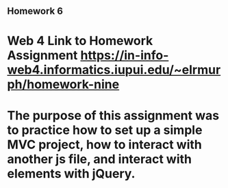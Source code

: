 ## Homework 6
# Web 4 Link to Homework Assignment https://in-info-web4.informatics.iupui.edu/~elrmurph/homework-nine
# The purpose of this assignment was to practice how to set up a simple MVC project, how to interact with another js file, and interact with elements with jQuery.
